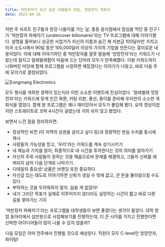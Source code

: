 ```yaml
---
title: 억만장자가 되고 싶은 사람들의 모임, 엉망전자 개회식
date: 2023-04-16
---
```


저번 주 쉬프트 친구들과 한강 나들이를 가는 날, 중동 음식점에서 점심을 먹던 중 친구 I가 '억만장자 파헤치기 (undercover billionaire)'라는 TV 프로그램에 대해 이야기했다. 설명을 들어보니 성공한 사업가가 자신의 이름과 숨긴 채 자본금 100달러만 가지고 미국 소도시에서 90일 동안 100,000달러 이상의 가치의 기업을 만든다는 흥미로운 내용이었다. 이에 대해 이야기하던 중 억만장자를 잘못 발음해 '엉망전자'라는 키워드가 나왔는데 찰지고 얼레벌레함이 마음에 드는 단어라 모두가 만족해했다. 이왕 키워드까지 나와버린 마당에 함께 프로그램을 시청하면 재밌겠다는 이야기가 나왔고, 바로 다음 주에 모이기로 결정되었다.

![Eongmang Electronics](./1.jpeg)

모두 행사를 개최한 경력이 있는지라 이런 소소한 이벤트에 진심이었다. '얼레벌레 엉망전자'라는 키워드에 맞게 인간 화환, 커팅 리본, 풍선, 종이를 준비해 우리만의 소소한 개회식을 열었다. 함께 본 프로그램은 꽤나 재미있어서 모두가 몰입해 봤다. 요약 영상이었지만 스트레이트로 꼬박 4시간이 걸렸는데 거의 쉬지 않고 봤었다.

보면서 느낀 점을 정리하자면:
- 정성적인 비전 (이 지역의 상권을 살리고 싶다 등)과 정량적인 현실 수치를 동시에 제시
- 사람들의 가능성을 믿고, '우리'라는 키워드를 계속 상기시키기
- 내 재능과 가치를 알아, 최종적으로 내 시간을 투자한다는 것의 의미를 알아가기
- 자신의 주위 사람들이 원하는 것을 채움으로써 문제를 해결하고, 그들의 신뢰를 레버리지 삼아 다음 단계로 나아가기.
- 디테일의 중요성! 상품은 브랜딩 또한 중요하다
- 자신감 있는 태도로 이야기하면 신뢰가 생길 수 밖에 없고, 큰 돈을 불러일으킬 수도 있다
- 부탁하는 것을 두려워하지 말자. 잃을 게 없잖아!
- 내가 그리던 목표가 실제로 이루어지지 않더라도 실망하는 시간이 짧고 바로 다른 길을 찾아가는 기지

'억만장자 파헤치기'라는 프로그램을 대학생들이 보면 좋겠다는 생각이 들었다. 대학 창업 동아리에서 십만원으로 사업해보기를 진행하는데, 더 큰 시야를 가지고 진행한다면 신박한 아이디어들이 많이 나올 수 있지 않을까?

다음 모임은 아마 전주에서 진행될 것으로 예상된다. 직원이 모두 C-level인 엉망전자, 화이팅!